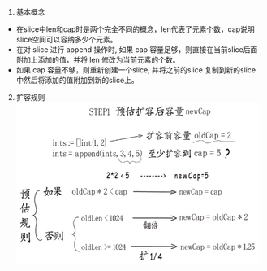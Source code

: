 1. 基本概念
* 在slice中len和cap时是两个完全不同的概念，len代表了元素个数，cap说明slice空间可以容纳多少个元素。
* 在对 slice 进行 append 操作时, 如果 cap 容量足够，则直接在当前slice后面附加上添加的值，并将 len 修改为当前元素的个数。
* 如果 cap 容量不够，则重新创建一个slice, 并将之前的slice 复制到新的slice中然后将添加的值附加到新的slice上。


2. 扩容规则         
![avater](扩容.png)


